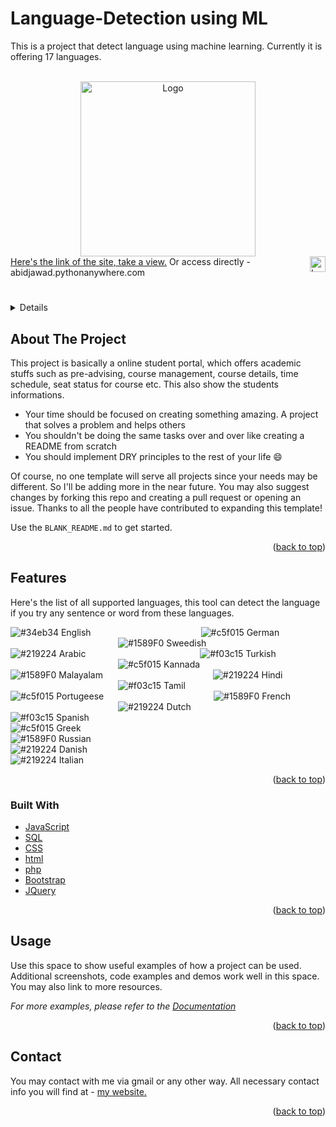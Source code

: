 # Language-Detection using ML
This is a project that detect language using machine learning. Currently it is offering 17 languages.  
<div id="top"></div>






<!-- PROJECT LOGO -->
<br />
<div align="center">
  <a href="https://github.com/othneildrew/Best-README-Template">
    <img src="https://images.squarespace-cdn.com/content/v1/50086bafe4b039e5965e6c0f/1534932692643-1618VJF0PHQZB4Y5ONHI/Hello+in+different+languages?format=750w" alt="Logo" width="280">
  </a>
</div>
<a href="https://preadvising.000webhostapp.com/index.php">Here's the link of the site, take a view.<img src="https://www.pinclipart.com/picdir/big/574-5744188_us-dealer-licensing-is-your-shield-check-marked.png" alt="Logo" width="25" align="right"><a>
  Or access directly - abidjawad.pythonanywhere.com

 #


<!-- TABLE OF CONTENTS -->
<details>
  <summary><bold>Table of Contents</bold></summary>
  <ol>
    <li>
      <a href="#about2">About The Project</a>
      <ul>
        <li><a href="#build3">Features</a></li>
        <li><a href="#build2">Built With</a></li>
      </ul>
    </li>
    <li><a href="#usage2">Usage</a></li>
    <li><a href="#contact2">Contact</a></li>
  </ol>
</details>


<div id="about2"></div>


<!-- ABOUT THE PROJECT -->
## About The Project

This project is basically a online student portal, which offers academic stuffs such as pre-advising, course management, course details, time schedule, seat status for course etc. This also show the students informations.


* Your time should be focused on creating something amazing. A project that solves a problem and helps others
* You shouldn't be doing the same tasks over and over like creating a README from scratch
* You should implement DRY principles to the rest of your life :smile:

Of course, no one template will serve all projects since your needs may be different. So I'll be adding more in the near future. You may also suggest changes by forking this repo and creating a pull request or opening an issue. Thanks to all the people have contributed to expanding this template!

Use the `BLANK_README.md` to get started.

<p align="right">(<a href="#top">back to top</a>)</p>


<div id="build3"></div>


## Features
  
Here's the list of all supported languages, this tool can detect the language if you try any sentence or word from these languages.

![#34eb34](https://via.placeholder.com/15/34eb34/000000?text=+) English &emsp;&emsp;&emsp;&emsp;&emsp;&emsp;&emsp;&emsp;&emsp;&emsp;&emsp;&emsp;
![#c5f015](https://via.placeholder.com/15/000000/000000?text=+) German &emsp;&emsp;&emsp;&emsp;&emsp;&emsp;&emsp;&emsp;&emsp;&emsp;&emsp;&emsp;
![#1589F0](https://via.placeholder.com/15/fff200/000000?text=+) Sweedish <br>
![#219224](https://via.placeholder.com/15/0800ff/000000?text=+) Arabic &emsp;&emsp;&emsp;&emsp;&emsp;&emsp;&emsp;&emsp;&emsp;&emsp;&emsp;&emsp;&ensp;
![#f03c15](https://via.placeholder.com/15/f03c15/000000?text=+) Turkish &emsp;&emsp;&emsp;&emsp;&emsp;&emsp;&emsp;&emsp;&emsp;&emsp;&emsp;&emsp;
![#c5f015](https://via.placeholder.com/15/c5f015/000000?text=+) Kannada <br>
![#1589F0](https://via.placeholder.com/15/34eb34/000000?text=+) Malayalam &emsp;&emsp;&emsp;&emsp;&emsp;&emsp;&emsp;&emsp;&emsp;&emsp;&emsp;&emsp;
![#219224](https://via.placeholder.com/15/1589F0/000000?text=+) Hindi &emsp;&emsp;&emsp;&emsp;&emsp;&emsp;&emsp;&emsp;&emsp;&emsp;&emsp;&emsp;
![#f03c15](https://via.placeholder.com/15/f03c15/000000?text=+) Tamil <br>
![#c5f015](https://via.placeholder.com/15/c5f015/000000?text=+) Portugeese &emsp;&emsp;&emsp;&emsp;&emsp;&emsp;&emsp;&emsp;&emsp;&emsp;&emsp;&emsp;
![#1589F0](https://via.placeholder.com/15/000000/000000?text=+) French &emsp;&emsp;&emsp;&emsp;&emsp;&emsp;&emsp;&emsp;&emsp;&emsp;&emsp;&emsp;
![#219224](https://via.placeholder.com/15/f200c2/000000?text=+) Dutch <br>
![#f03c15](https://via.placeholder.com/15/f03c15/000000?text=+) Spanish <br>
![#c5f015](https://via.placeholder.com/15/c5f015/000000?text=+) Greek <br>
![#1589F0](https://via.placeholder.com/15/1589F0/000000?text=+) Russian <br>
![#219224](https://via.placeholder.com/15/ae00ff/000000?text=+) Danish <br>
![#219224](https://via.placeholder.com/15/00ddff/000000?text=+) Italian
<p align="right">(<a href="#top">back to top</a>)</p>  
  
  
<div id="build2"></div>


### Built With



* [JavaScript](https://nextjs.org/)
* [SQL](https://reactjs.org/)
* [CSS](https://reactjs.org/)
* [html](https://vuejs.org/)
* [php](https://angular.io/)
* [Bootstrap](https://getbootstrap.com)
* [JQuery](https://jquery.com)

<p align="right">(<a href="#top">back to top</a>)</p>







<div id="usage2"></div>



<!-- USAGE EXAMPLES -->
## Usage

Use this space to show useful examples of how a project can be used. Additional screenshots, code examples and demos work well in this space. You may also link to more resources.

_For more examples, please refer to the [Documentation](https://example.com)_

<p align="right">(<a href="#top">back to top</a>)</p>






<div id="contact2"></div>


<!-- CONTACT -->
## Contact

You may contact with me via gmail or any other way. All necessary contact info you will find at - 
<a href="https://hurutta.github.io"> my website. <a>


<p align="right">(<a href="#top">back to top</a>)</p>

